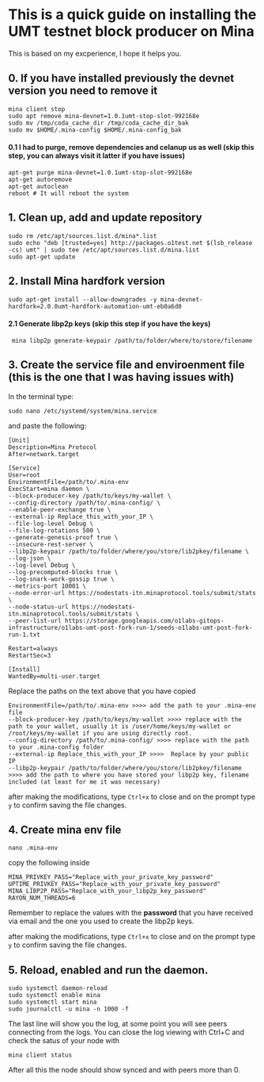 # This is a quick guide on installing the UMT testnet block producer on Mina
This is based on my excperience, I hope it helps you.



## 0. If you have installed previously the devnet version you need to remove it
```
mina client stop
sudo apt remove mina-devnet=1.0.1umt-stop-slot-992168e 
sudo mv /tmp/coda_cache_dir /tmp/coda_cache_dir_bak
sudo mv $HOME/.mina-config $HOME/.mina-config_bak   
```

#### 0.1 I had to purge, remove dependencies and celanup us as well (skip this step, you can always visit it latter if you have issues)

```
apt-get purge mina-devnet=1.0.1umt-stop-slot-992168e
apt-get autoremove
apt-get autoclean
reboot # It will reboot the system
```
## 1. Clean up, add and update repository
```
sudo rm /etc/apt/sources.list.d/mina*.list
sudo echo "deb [trusted=yes] http://packages.o1test.net $(lsb_release -cs) umt" | sudo tee /etc/apt/sources.list.d/mina.list
sudo apt-get update
```
## 2. Install Mina hardfork version
```
sudo apt-get install --allow-downgrades -y mina-devnet-hardfork=2.0.0umt-hardfork-automation-umt-eb0a6d0
```
#### 2.1 Generate libp2p keys (skip this step if you have the keys)
```
 mina libp2p generate-keypair /path/to/folder/where/to/store/filename
```

## 3. Create the service file and enviroenment file (this is the one that I was having issues with)
In the terminal type:

```
sudo nano /etc/systemd/system/mina.service
```

and paste the following:

```
[Unit]
Description=Mina Protocol
After=network.target

[Service]
User=root
EnvironmentFile=/path/to/.mina-env
ExecStart=mina daemon \
--block-producer-key /path/to/keys/my-wallet \
--config-directory /path/to/.mina-config/ \
--enable-peer-exchange true \
--external-ip Replace_this_with_your_IP \
--file-log-level Debug \
--file-log-rotations 500 \
--generate-genesis-proof true \
--insecure-rest-server \
--libp2p-keypair /path/to/folder/where/you/store/lib2pkey/filename \
--log-json \
--log-level Debug \
--log-precomputed-blocks true \
--log-snark-work-gossip true \
--metrics-port 10001 \
--node-error-url https://nodestats-itn.minaprotocol.tools/submit/stats \
--node-status-url https://nodestats-itn.minaprotocol.tools/submit/stats \
--peer-list-url https://storage.googleapis.com/o1labs-gitops-infrastructure/o1labs-umt-post-fork-run-1/seeds-o1labs-umt-post-fork-run-1.txt

Restart=always
RestartSec=3

[Install]
WantedBy=multi-user.target

```

Replace the paths on the text above that you have copied
```
EnvironmentFile=/path/to/.mina-env >>>> add the path to your .mina-env file
--block-producer-key /path/to/keys/my-wallet >>>> replace with the path to your wallet, usually it is /user/home/keys/my-wallet or /root/keys/my-wallet if you are using directly root.
--config-directory /path/to/.mina-config/ >>>> replace with the path to your .mina-config folder
--external-ip Replace_this_with_your_IP >>>>  Replace by your public IP
--libp2p-keypair /path/to/folder/where/you/store/lib2pkey/filename >>>> add the path to where you have stored your libp2p key, filename included (at least for me it was necessary)
```

after making the modifications, type ```Ctrl+x``` to close and on the prompt type ```y``` to confirm saving the file changes.

## 4. Create mina env file

```
nano .mina-env
```

copy the following inside

```
MINA_PRIVKEY_PASS="Replace_with_your_private_key_password"
UPTIME_PRIVKEY_PASS="Replace_with_your_private_key_password"
MINA_LIBP2P_PASS="Replace_with_your_libp2p_key_password"
RAYON_NUM_THREADS=6
```

Remember to replace the values with the **password** that you have received via email and the one you used to create the libp2p keys.

after making the modifications, type ```Ctrl+x``` to close and on the prompt type ```y``` to confirm saving the file changes.

## 5. Reload, enabled and run the daemon.

```
sudo systemctl daemon-reload
sudo systemctl enable mina
sudo systemctl start mina
sudo journalctl -u mina -n 1000 -f
```

The last line will show you the log, at some point you will see peers connecting from the logs. You can close the log viewing with Ctrl+C and check the satus of your node with

```
mina client status
```

After all this the node should show synced and with peers more than 0.

